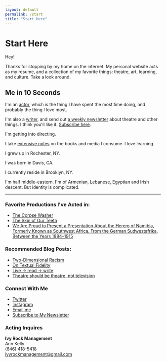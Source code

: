 ```yaml
---
layout: default
permalink: /start
title: "Start Here"
---
```


# <a name="start"></a>Start Here

Hey!

Thanks for stopping by my home on the internet. My personal website acts as my resume, and a collection of my favorite things: theatre, art, learning, and culture. Take a look around.

## Me in 10 Seconds

I'm an [actor](/#acting), which is the thing I have spent the most time doing, and probably the thing I love most.

I'm also a [writer](/blog), and send out <a href="https://guscuddy.substack.com/" target="_blank">a weekly newsletter</a> about theatre and other things. I think you'll like it. <a href="https://guscuddy.substack.com/" target="_blank">Subscribe here</a>.

I'm getting into directing.

I take [extensive notes](/notes/#notes) on the books and media I consume. I love learning.

I grew up in Rochester, NY.

I was born in Davis, CA.

I currently reside in Brooklyn, NY.

I'm half middle-eastern. I'm of Armenian, Lebanese, Egyptian and Irish descent. But identity is complicated.

----

### Favorite Productions I've Acted in:

* [The Corpse Washer](/shows/corpsewasher)
* [The Skin of Our Teeth](/shows/skin)
* [We Are Proud to Present a Presentation About the Herero of Namibia, Formerly Known as Southwest Africa, From the German Sudwestafrika, Between the Years 1884–1915](/shows/waptp)

### Recommended Blog Posts:

* [Two-Dimensional Racism](https://www.guscuddy.com/2018/11/28/two-dimensional-racism.html)
* [On Textual Fidelity](https://www.guscuddy.com/2018/11/14/on-textual-fidelity.html)
* [Live -> read -> write](https://www.guscuddy.com/2018/11/09/live-read-write-sleep.html)
* [Theatre should be theatre, not television](https://www.guscuddy.com/2018/11/05/theatre-should-be-theatre-not-television.html)

### Connect With Me

* [Twitter](https://twitter.com/guscuddy)
* [Instagram](https://www.instagram.com/guscuddy/)
* [Email me](mailto:gus.cuddy@gmail.com)
* [Subscribe to My Newsletter](https://guscuddy.substack.com)

### Acting Inquires

**Ivy Rock Management**  
Ann Kelly  
(646) 418-5418  
ivyrockmanagement@gmail.com

